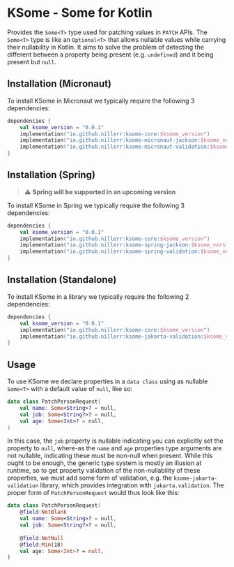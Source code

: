 # KSome - Some for Kotlin

Provides the `Some<T>` type used for patching values in `PATCH` APIs. The `Some<T>` type is like an `Optional<T>` that 
allows nullable values while carrying their nullability in Kotlin. It aims to solve the problem of detecting the 
different between a property being present (e.g. `undefined`) and it being present but `null`.

## Installation (Micronaut)

To install KSome in Micronaut we typically require the following 3 dependencies:

```kotlin
dependencies {
    val ksome_version = "0.0.1"
    implementation("io.github.nillerr:ksome-core:$ksome_version")
    implementation("io.github.nillerr:ksome-micronaut-jackson:$ksome_version")
    implementation("io.github.nillerr:ksome-micronaut-validation:$ksome_version")
}
```

## Installation (Spring)

> :warning: **Spring will be supported in an upcoming version**

To install KSome in Spring we typically require the following 3 dependencies: 

```kotlin
dependencies {
    val ksome_version = "0.0.1"
    implementation("io.github.nillerr:ksome-core:$ksome_version")
    implementation("io.github.nillerr:ksome-spring-jackson:$ksome_version")
    implementation("io.github.nillerr:ksome-spring-validation:$ksome_version")
}
```

## Installation (Standalone)

To install KSome in a library we typically require the following 2 dependencies:

```kotlin
dependencies {
    val ksome_version = "0.0.1"
    implementation("io.github.nillerr:ksome-core:$ksome_version")
    implementation("io.github.nillerr:ksome-jakarta-validation:$ksome_version")
}
```

## Usage

To use KSome we declare properties in a `data class` using as nullable `Some<T>` with a default value of `null`, like 
so:

```kotlin
data class PatchPersonRequest(
    val name: Some<String>? = null,
    val job: Some<String?>? = null,
    val age: Some<Int>? = null,
)
```

In this case, the `job` property is nullable indicating you can explicitly set the property to `null`, where-as the 
`name` and `age` properties type arguments are not nullable, indicating these must be non-null when present. While this 
ought to be enough, the generic type system is mostly an illusion at runtime, so to get property validation of the 
non-nullability of these properties, we must add some form of validation, e.g. the `ksome-jakarta-validation` library, 
which provides integration with `jakarta.validation`. The proper form of `PatchPersonRequest` would thus look like this:

```kotlin
data class PatchPersonRequest(
    @field:NotBlank
    val name: Some<String>? = null,
    val job: Some<String?>? = null,
    
    @field:NotNull
    @field:Min(18)
    val age: Some<Int>? = null,
)
```
